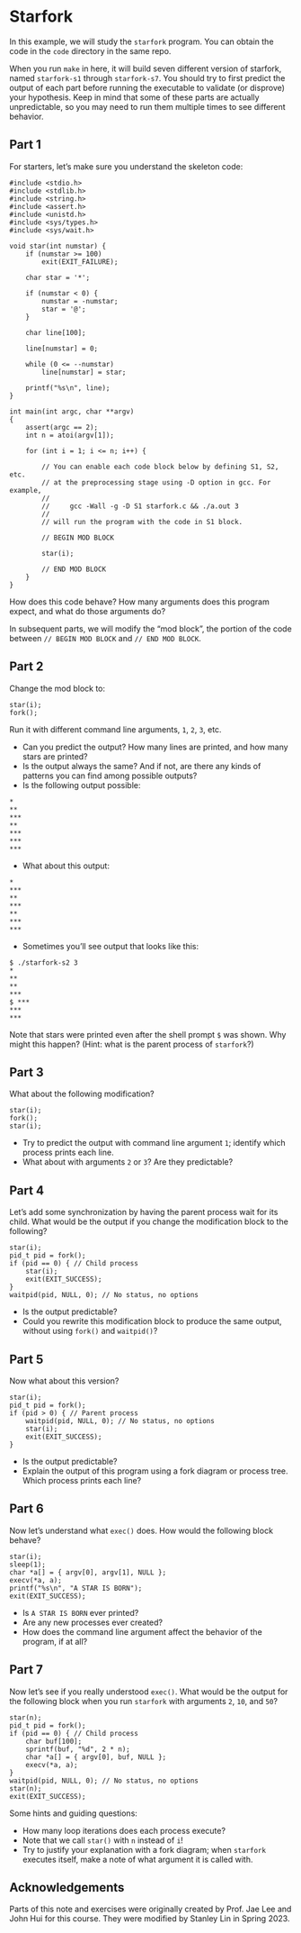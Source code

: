 # **Starfork**

In this example, we will study the `starfork` program. You can obtain the code in the `code` directory in the same repo.

When you run `make` in here, it will build seven different version of starfork, named `starfork-s1` through `starfork-s7`. You should try to first predict the output of each part before running the executable to validate (or disprove) your hypothesis. Keep in mind that some of these parts are actually unpredictable, so you may need to run them multiple times to see different behavior.

## Part 1

For starters, let’s make sure you understand the skeleton code:

```
#include <stdio.h>
#include <stdlib.h>
#include <string.h>
#include <assert.h>
#include <unistd.h>
#include <sys/types.h>
#include <sys/wait.h>

void star(int numstar) {
    if (numstar >= 100)
        exit(EXIT_FAILURE);

    char star = '*';

    if (numstar < 0) {
        numstar = -numstar;
        star = '@';
    }

    char line[100];

    line[numstar] = 0;

    while (0 <= --numstar)
        line[numstar] = star;

    printf("%s\n", line);
}

int main(int argc, char **argv) 
{
    assert(argc == 2);
    int n = atoi(argv[1]);

    for (int i = 1; i <= n; i++) {

        // You can enable each code block below by defining S1, S2, etc.
        // at the preprocessing stage using -D option in gcc. For example,
        //
        //     gcc -Wall -g -D S1 starfork.c && ./a.out 3 
        //
        // will run the program with the code in S1 block. 

        // BEGIN MOD BLOCK

        star(i);

        // END MOD BLOCK
    }
}
```
How does this code behave? How many arguments does this program expect, and what do those arguments do?

In subsequent parts, we will modify the “mod block”, the portion of the code between `// BEGIN MOD BLOCK` and `// END MOD BLOCK`.

## Part 2

Change the mod block to:
```
star(i);
fork();
```
Run it with different command line arguments, `1`, `2`, `3`, etc.

- Can you predict the output? How many lines are printed, and how many stars are printed?
- Is the output always the same? And if not, are there any kinds of patterns you can find among possible outputs?
- Is the following output possible:
```
*
**
***
**
***
***
***
```
- What about this output:
```
*
***
**
***
**
***
***
```
- Sometimes you’ll see output that looks like this:
```
$ ./starfork-s2 3
*
**
**
***
$ ***
***
***
```
Note that stars were printed even after the shell prompt `$` was shown. Why might this happen? (Hint: what is the parent process of `starfork`?)

## Part 3

What about the following modification?
```
star(i);
fork();
star(i);
```
- Try to predict the output with command line argument `1`; identify which process prints each line.
- What about with arguments `2` or `3`? Are they predictable?

## Part 4
Let’s add some synchronization by having the parent process wait for its child. What would be the output if you change the modification block to the following?
```
star(i);
pid_t pid = fork();
if (pid == 0) { // Child process
    star(i);
    exit(EXIT_SUCCESS);
}
waitpid(pid, NULL, 0); // No status, no options
```
- Is the output predictable?
- Could you rewrite this modification block to produce the same output, without using `fork()` and `waitpid()`?

## Part 5

Now what about this version?
```
star(i);
pid_t pid = fork();
if (pid > 0) { // Parent process
    waitpid(pid, NULL, 0); // No status, no options
    star(i);
    exit(EXIT_SUCCESS);
}
```
- Is the output predictable?
- Explain the output of this program using a fork diagram or process tree. Which process prints each line?

## Part 6

Now let’s understand what `exec()` does. How would the following block behave?
```
star(i);
sleep(1);
char *a[] = { argv[0], argv[1], NULL };
execv(*a, a);
printf("%s\n", "A STAR IS BORN");
exit(EXIT_SUCCESS);
```
- Is `A STAR IS BORN` ever printed?
- Are any new processes ever created?
- How does the command line argument affect the behavior of the program, if at all?

## Part 7

Now let’s see if you really understood `exec()`. What would be the output for the following block when you run `starfork` with arguments `2`, `10`, and `50`?
```
star(n);
pid_t pid = fork();
if (pid == 0) { // Child process
    char buf[100];
    sprintf(buf, "%d", 2 * n);
    char *a[] = { argv[0], buf, NULL };
    execv(*a, a);
}
waitpid(pid, NULL, 0); // No status, no options
star(n);
exit(EXIT_SUCCESS);
```
Some hints and guiding questions:

- How many loop iterations does each process execute?
- Note that we call `star()` with `n` instead of `i`!
- Try to justify your explanation with a fork diagram; when `starfork` executes itself, make a note of what argument it is called with.

## Acknowledgements

Parts of this note and exercises were originally created by Prof. Jae Lee and John Hui for this course. They were modified by Stanley Lin in Spring 2023.
